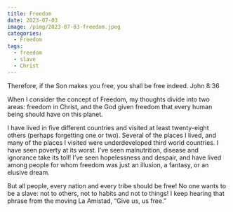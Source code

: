 ```yaml
---
title: Freedom
date: 2023-07-03
image: /pimg/2023-07-03-freedom.jpeg
categories:
  - Freedom
tags:
  - freedom
  - slave
  - Christ
---
```


<p data-block-key="p1s54">Therefore, if the Son makes you free, you shall be free indeed. John 8:36</p><p data-block-key="2dlcc">When I consider the concept of Freedom, my thoughts divide into two areas: freedom in Christ, and the God given freedom that every human being should have on this planet.</p><p data-block-key="ab9pl">I have lived in five different countries and visited at least twenty-eight others (perhaps forgetting one or two). Several of the places I lived, and many of the places I visited were underdeveloped third world countries. I have seen poverty at its worst. I’ve seen malnutrition, disease and ignorance take its toll! I’ve seen hopelessness and despair, and have lived among people for whom freedom was just an illusion, a fantasy, or an elusive dream.</p><p data-block-key="fn8al">But all people, every nation and every tribe should be free! No one wants to be a slave: not to others, not to habits and not to things! I keep hearing that phrase from the moving La Amistad, “Give us, us free.”</p>

